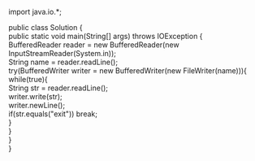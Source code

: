 import java.io.\*;  
  
  
public class Solution {  
    public static void main(String[] args) throws IOException {  
        BufferedReader reader = new BufferedReader(new InputStreamReader(System.in));  
        String name = reader.readLine();  
        try(BufferedWriter writer = new BufferedWriter(new FileWriter(name))){  
            while(true){  
                String str = reader.readLine();  
                writer.write(str);  
                writer.newLine();  
                if(str.equals("exit")) break;  
            }  
        }  
    }  
}

